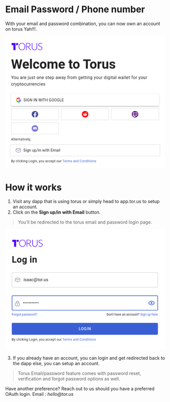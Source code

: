 # Email Password / Phone number

With your email and password combination, you can now own an account on torus Yah!!!.

![](../.gitbook/assets/login-with-email.png)


# How it works
1. Visit any dapp that is using torus or simply head to app.tor.us to setup an account.
2. Click on the **Sign up/in with Email** button.

> You'll be redirected to the torus email and password login page. 

![](../.gitbook/assets/torus-login-oauth.png)

3. If you already have an account, you can login and get redirected back to the dapp else, you can setup an account.

> Torus Email/password feature comes with password reset, verification and forgot password options as well.

Have another preference? Reach out to us should you have a preferred OAuth login. Email : _hello@tor.us_
